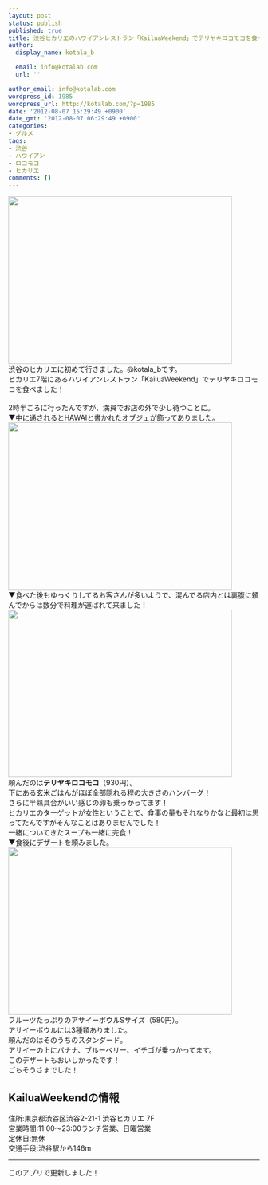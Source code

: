 ```yaml
---
layout: post
status: publish
published: true
title: 渋谷ヒカリエのハワイアンレストラン「KailuaWeekend」でテリヤキロコモコを食べた！
author:
  display_name: kotala_b

  email: info@kotalab.com
  url: ''

author_email: info@kotalab.com
wordpress_id: 1985
wordpress_url: http://kotalab.com/?p=1985
date: '2012-08-07 15:29:49 +0900'
date_gmt: '2012-08-07 06:29:49 +0900'
categories:
- グルメ
tags:
- 渋谷
- ハワイアン
- ロコモコ
- ヒカリエ
comments: []
---
```

<p><img alt="" src="http://kotalab.com/wp-content/uploads/slooProImg_20120807152945.jpg" width="448" height="336" /><br />
渋谷のヒカリエに初めて行きました。@kotala_bです。<br />
ヒカリエ7階にあるハワイアンレストラン「KailuaWeekend」でテリヤキロコモコを食べました！<br />
<!--more--><br />
2時半ごろに行ったんですが、満員でお店の外で少し待つことに。<br />
▼中に通されるとHAWAIと書かれたオブジェが飾ってありました。<br />
<img alt="" src="http://kotalab.com/wp-content/uploads/slooProImg_20120807152947.jpg" width="448" height="336" /><br />
▼食べた後もゆっくりしてるお客さんが多いようで、混んでる店内とは裏腹に頼んでからは数分で料理が運ばれて来ました！<br />
<img alt="" src="http://kotalab.com/wp-content/uploads/slooProImg_20120807152943.jpg" width="448" height="336" /><br />
頼んだのは<strong>テリヤキロコモコ</strong>（930円）。<br />
下にある玄米ごはんがほぼ全部隠れる程の大きさのハンバーグ！<br />
さらに半熟具合がいい感じの卵も乗っかってます！<br />
ヒカリエのターゲットが女性ということで、食事の量もそれなりかなと最初は思ってたんですがそんなことはありませんでした！<br />
一緒についてきたスープも一緒に完食！<br />
▼食後にデザートを頼みました。<br />
<img alt="" src="http://kotalab.com/wp-content/uploads/slooProImg_20120807154405.jpg" width="448" height="336" /><br />
フルーツたっぷりのアサイーボウルSサイズ（580円）。<br />
アサイーボウルには3種類ありました。<br />
頼んだのはそのうちのスタンダード。<br />
アサイーの上にバナナ、ブルーベリー、イチゴが乗っかってます。<br />
このデザートもおいしかったです！<br />
ごちそうさまでした！</p>
<h2>KailuaWeekendの情報</h2>
<p>住所:東京都渋谷区渋谷2-21-1 渋谷ヒカリエ 7F<br />
営業時間:11:00～23:00ランチ営業、日曜営業<br />
定休日:無休<br />
交通手段:渋谷駅から146m</p>
<hr>
<p>このアプリで更新しました！</p>
